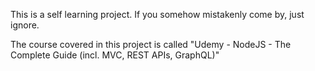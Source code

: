 This is a self learning project. 
If you somehow mistakenly come by, just ignore. 


The course covered in this project is called 
"Udemy - NodeJS - The Complete Guide (incl. MVC, REST APIs, GraphQL)"

